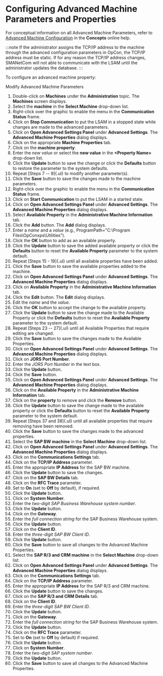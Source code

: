 # Configuring Advanced Machine Parameters and Properties

For conceptual information on all Advanced Machine Parameters, refer to [Advanced Machine Configuration](../../../objects/machines.md#advanced) in the **Concepts** online help.

:::note
If the administrator assigns the TCP/IP address to the machine through the advanced configuration parameters in OpCon, the TCP/IP address must be static. If for any reason the TCP/IP address changes, SMANetCom will not able to communicate with the LSAM until the administrator updates the database.
:::

To configure an advanced machine property:

Modify Advanced Machine Parameters

1. Double-click on **Machines** under the **Administration** topic. The
    **Machines** screen displays.
2. Select the **machine** in the **Select Machine** drop-down list.
3. Right-click over the graphic to enable the menu in the
    **Communication Status** frame.
4. Click on **Stop Communication** to put the LSAM in a stopped state
    while changes are made to the advanced parameters.
5. Click on **Open Advanced Settings Panel** under **Advanced
    Settings**. The **Advanced Machine Properties** dialog displays.
6. Click on the appropriate **Machine Properties** tab.
7. Click on the **machine property**.
8. Enter the *new value* or select the **new value** in the
    **\<Property Name\>** drop-down list.
9. Click the **Update** button to save the change or click the
    **Defaults** button to restore the parameter to the system defaults.
10. Repeat [Steps 7 -- 9]{.ul} to modify another parameter(s).
11. Click the **Save** button to save the changes made to the machine
    parameters.
12. Right-click over the graphic to enable the menu in the
    **Communication Status** frame.
13. Click on **Start Communication** to put the LSAM in a started state.
14. Click on **Open Advanced Settings Panel** under **Advanced
    Settings**. The **Advanced Machine Properties** dialog displays.
15. Select **Available Property** in the **Administrative Machine
    Information** tab.
16. Click the **Add** button. The **Add** dialog displays.
17. Enter a *name* and a *value* (e.g., ProgramPath=\"C:\\Program
    Files\\OpConxps\\Utilities\").
18. Click the **OK** button to add as an available property.
19. Click the **Update** button to save the added available property or
    click the **Defaults** button to reset the **Available Property**
    parameter to the system default.
20. Repeat [Steps 15 - 19]{.ul} until all available properties have been
    added.
21. Click the **Save** button to save the available properties added to
    the machine.
22. Click on **Open Advanced Settings Panel** under **Advanced
    Settings**. The **Advanced Machine Properties** dialog displays.
23. Click on **Available Property** in the **Administrative Machine
    Information** tab.
24. Click the **Edit** button. The **Edit** dialog displays.
25. Edit the *name* and the *value*.
26. Click the **OK** button to accept the change to the available
    property.
27. Click the **Update** button to save the change made to the Available
    Property or click the **Defaults** button to reset the **Available
    Property** parameter to the system default.
28. Repeat [Steps 23 -- 27]{.ul} until all Available Properties that
    require editing are changed.
29. Click the **Save** button to save the changes made to the Available
    Properties.
30. Click on **Open Advanced Settings Panel** under **Advanced
    Settings**. The **Advanced Machine Properties** dialog displays.
31. Click on **JORS Port Number**.
32. Enter the *JORS Port Number* in the text box.
33. Click the **Update** button.
34. Click the **Save** button.
35. Click on **Open Advanced Settings Panel** under **Advanced
    Settings**. The **Advanced Machine Properties** dialog displays.
36. Click on the **Available Property** in the **Administrative Machine
    Information** tab.
37. Click on the **property** to remove and click the **Remove** button.
38. Click the **Update** button to save the change made to the available
    property or click the **Defaults** button to reset the **Available
    Property** parameter to the system default.
39. Repeat [Steps 37 and 38]{.ul} until all available properties that
    require removing have been removed.
40. Click the **Save** button to save the changes made to the advanced
    properties.
41. Select the **SAP BW machine** in the **Select Machine** drop-down
    list.
42. Click on **Open Advanced Settings Panel** under **Advanced
    Settings**. The **Advanced Machine Properties** dialog displays.
43. Click on the **Communications Settings** tab.
44. Click on the **TCP/IP Address** parameter.
45. Enter the appropriate **IP Address** for the SAP BW machine.
46. Click the **Update** button to save the changes.
47. Click on the **SAP BW Details** tab.
48. Click on the **RFC Trace** parameter.
49. Set to **On** (set to **Off** by default), if required.
50. Click the **Update** button.
51. Click on **System Number**.
52. Enter the *two-digit SAP Business Warehouse system number*.
53. Click the **Update** button.
54. Click on the **Gateway**.
55. Enter the *full connection string* for the SAP Business Warehouse
    system.
56. Click the **Update** button.
57. Click on the **Client ID**.
58. Enter the *three-digit SAP BW Client ID*.
59. Click the **Update** button.
60. Click the **Save** button to save all changes to the Advanced
    Machine Properties.
61. Select the **SAP R/3 and CRM machine** in the **Select Machine**
    drop-down list.
62. Click on **Open Advanced Settings Panel** under **Advanced
    Settings**. The **Advanced Machine Properties** dialog displays.
63. Click on the **Communications Settings** tab.
64. Click on the **TCP/IP Address** parameter.
65. Enter the appropriate **IP Address** for the SAP R/3 and CRM
    machine.
66. Click the **Update** button to save the changes.
67. Click on the **SAP R/3 and CRM Details** tab.
68. Click on the **Client ID**.
69. Enter the *three-digit SAP BW Client ID*.
70. Click the **Update** button.
71. Click on the **Gateway**.
72. Enter the *full connection string* for the SAP Business Warehouse
    system.
73. Click the **Update** button.
74. Click on the **RFC Trace** parameter.
75. Set to **On** (set to **Off** by default) if required.
76. Click the **Update** button.
77. Click on **System Number**.
78. Enter the *two-digit SAP system number*.
79. Click the **Update** button.
80. Click the **Save** button to save all changes to the Advanced Machine Properties.
